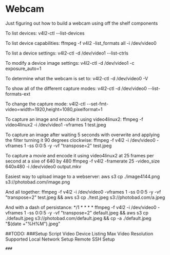 # Webcam
Just figuring out how to build a webcam using off the shelf components


To list devices:
v4l2-ctl --list-devices

To list device capabilities:
ffmpeg -f v4l2 -list_formats all -i /dev/video0

To list a device settings: 
v4l2-ctl -d /dev/video1 --list-ctrls

To modify a device image settings: 
v4l2-ctl -d /dev/video1 -c exposure_auto=1 

To determine what the webcam is set to:
v4l2-ctl -d /dev/video0 -V

To show all of the different capture modes: 
v4l2-ctl -d /dev/video0 --list-formats-ext

To change the capture mode: 
 v4l2-ctl --set-fmt-video=width=1920,height=1080,pixelformat=1

To capture an image and encode it using video4linux2:
ffmpeg -f video4linux2 -i /dev/video1 -vframes 1 test.jpeg

To capture an image after waiting 5 seconds with overwrite and applying the filter turning it 90 degrees clockwise:
ffmpeg -f v4l2 -i /dev/video0 -vframes 1 -ss 0:0:5 -y -vf "transpose=2" test.jpeg

To capture a movie and encode it using video4linux2 at 25 frames per second at a sixe of 640 by 480
ffmpeg -f v4l2 -framerate 25 -video_size 640x480 -i /dev/video0 output.mkv

Easiest way to upload image to a webserver: 
aws s3 cp ./image4144.png s3://photobad.com/image.png

And all together:
ffmpeg -f v4l2 -i /dev/video0 -vframes 1 -ss 0:0:5 -y -vf "transpose=2" test.jpeg && aws s3 cp ./test.jpeg s3://photobad.com/a.jpeg

And with a dash of persistance:
*/1 * * * * ffmpeg -f v4l2 -i /dev/video0 -vframes 1 -ss 0:0:5 -y -vf "transpose=2" default.jpeg && aws s3 cp ./default.jpeg s3://photobad.com/default.jpeg && cp -a ./default.jpeg "$(date +"%H%M").jpeg" 


##TODO:
	###Setup Script
		Video Device Listing
		Max Video Resolution Supported
		Local Network Setup
		Remote SSH Setup

	###
